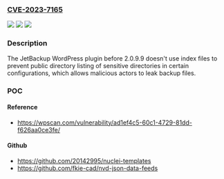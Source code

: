 ### [CVE-2023-7165](https://cve.mitre.org/cgi-bin/cvename.cgi?name=CVE-2023-7165)
![](https://img.shields.io/static/v1?label=Product&message=JetBackup&color=blue)
![](https://img.shields.io/static/v1?label=Version&message=0%3C%202.0.9.9%20&color=brighgreen)
![](https://img.shields.io/static/v1?label=Vulnerability&message=CWE-200%20Information%20Exposure&color=brighgreen)

### Description

The JetBackup WordPress plugin before 2.0.9.9 doesn't use index files to prevent public directory listing of sensitive directories in certain configurations, which allows malicious actors to leak backup files.

### POC

#### Reference
- https://wpscan.com/vulnerability/ad1ef4c5-60c1-4729-81dd-f626aa0ce3fe/

#### Github
- https://github.com/20142995/nuclei-templates
- https://github.com/fkie-cad/nvd-json-data-feeds

